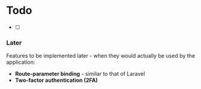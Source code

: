 # Todo

- [ ]

### Later

Features to be implemented later - when they would actually be used by the application:

- **Route-parameter binding** - similar to that of Laravel
- **Two-factor authentication (2FA)**
